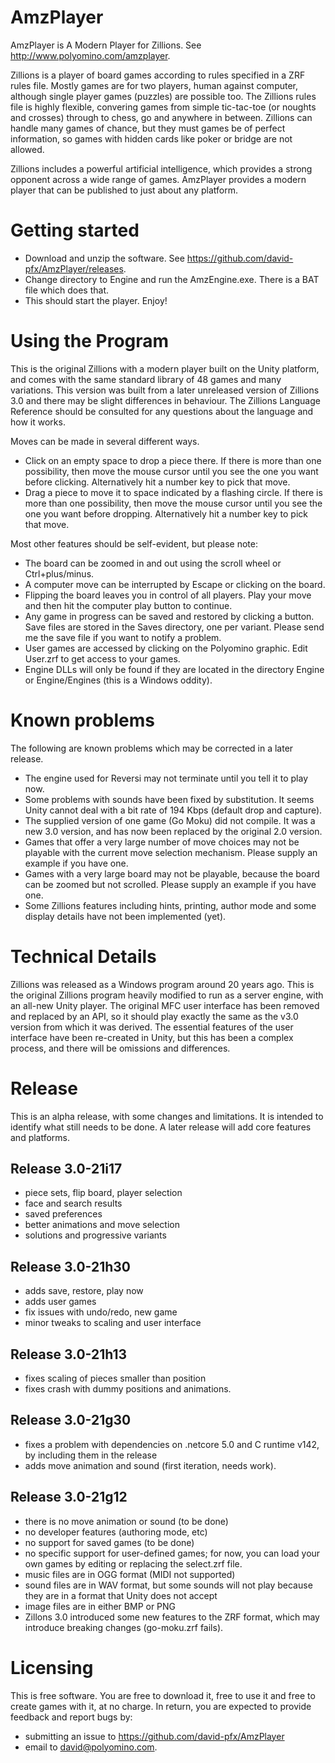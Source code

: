 # AmzPlayer

AmzPlayer is A Modern Player for Zillions. See http://www.polyomino.com/amzplayer.

Zillions is a player of board games according to rules specified in a ZRF rules file. Mostly games are for two players, human against computer, although single player games (puzzles) are possible too. The Zillions rules file is highly flexible, convering games from simple tic-tac-toe (or noughts and crosses) through to chess, go and anywhere in between. Zillions can handle many games of chance, but they must games be of perfect information, so games with hidden cards like poker or bridge are not allowed.

Zillions includes a powerful artificial intelligence, which provides a strong opponent across a wide range of games. AmzPlayer provides a modern player that can be published to just about any platform.

# Getting started

- Download and unzip the software. See https://github.com/david-pfx/AmzPlayer/releases. 
- Change directory to Engine and run the AmzEngine.exe. There is a BAT file which does that.
- This should start the player. Enjoy!

# Using the Program

This is the original Zillions with a modern player built on the Unity platform, and comes with the same standard library of 48 games and many variations. 
This version was built from a later unreleased version of Zillions 3.0 and there may be slight differences in behaviour. 
The Zillions Language Reference should be consulted for any questions about the language and how it works. 

Moves can be made in several different ways.
- Click on an empty space to drop a piece there. 
If there is more than one possibility, then move the mouse cursor until you see the one you want before clicking.
Alternatively hit a number key to pick that move.
- Drag a piece to move it to space indicated by a flashing circle.
If there is more than one possibility, then move the mouse cursor until you see the one you want before dropping.
Alternatively hit a number key to pick that move.

Most other features should be self-evident, but please note:
- The board can be zoomed in and out using the scroll wheel or Ctrl+plus/minus.
- A computer move can be interrupted by Escape or clicking on the board.
- Flipping the board leaves you in control of all players.
Play your move and then hit the computer play button to continue.
- Any game in progress can be saved and restored by clicking a button. 
Save files are stored in the Saves directory, one per variant.
Please send me the save file if you want to notify a problem.
- User games are accessed by clicking on the Polyomino graphic. 
Edit User.zrf to get access to your games.
- Engine DLLs will only be found if they are located in the directory Engine or Engine/Engines (this is a Windows oddity).

# Known problems

The following are known problems which may be corrected in a later release.
- The engine used for Reversi may not terminate until you tell it to play now.
- Some problems with sounds have been fixed by substitution. 
It seems Unity cannot deal with a bit rate of 194 Kbps (default drop and capture).
- The supplied version of one game (Go Moku) did  not compile.
It was a new 3.0 version, and has now been replaced by the original 2.0 version.
- Games that offer a very large number of move choices may not be playable with the current move selection mechanism.
Please supply an example if you have one.
- Games with a very large board may not be playable, because the board can be zoomed but not scrolled.
Please supply an example if you have one.
- Some Zillions features including hints, printing, author mode and some display details have not been implemented (yet).
# Technical Details

Zillions was released as a Windows program around 20 years ago. 
This is the original Zillions program heavily modified to run as a server engine, with an all-new Unity player. 
The original MFC user interface has been removed and replaced by an API, so it should play exactly the same as the v3.0 version from which it was derived. 
The essential features of the user interface have been re-created in Unity, but this has been a complex process, and there will be omissions and differences. 

# Release

This is an alpha release, with some changes and limitations. 
It is intended to identify what still needs to be done. 
A later release will add core features and platforms.

## Release 3.0-21i17
- piece sets, flip board, player selection
- face and search results
- saved preferences
- better animations and move selection
- solutions and progressive variants

## Release 3.0-21h30
- adds save, restore, play now
- adds user games
- fix issues with undo/redo, new game
- minor tweaks to scaling and user interface

## Release 3.0-21h13
- fixes scaling of pieces smaller than position
- fixes crash with dummy positions and animations.

## Release 3.0-21g30
- fixes a problem with dependencies on .netcore 5.0 and C runtime v142, by including them in the release
- adds move animation and sound (first iteration, needs work).

## Release 3.0-21g12
- there is no move animation or sound (to be done)
- no developer features (authoring mode, etc)
- no support for saved games (to be done)
- no specific support for user-defined games; for now, you can load your own games by editing or replacing the select.zrf file. 
- music files are in OGG format (MIDI not supported)
- sound files are in WAV format, but some sounds will not play because they are in a format that Unity does not accept
- image files are in either BMP or PNG
- Zillons 3.0 introduced some new features to the ZRF format, which may introduce breaking changes (go-moku.zrf fails).

# Licensing

This is free software. You are free to download it, free to use it and free to create games with it, at no charge.
In return, you are expected to provide feedback and report bugs by:
* submitting an issue to https://github.com/david-pfx/AmzPlayer
* email to david@polyomino.com.

